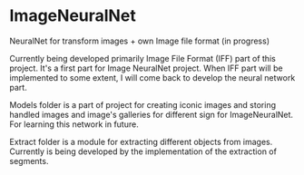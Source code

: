 # ImageNeuralNet
NeuralNet for transform images + own Image file format (in progress)

Currently being developed primarily Image File Format (IFF) part of this project. It's a first part for Image NeuralNet project.
When IFF part will be implemented to some extent, I will come back to develop the neural network part.

Models folder is a part of project for creating iconic images and storing handled images and image's galleries for different sign for ImageNeuralNet. For learning this network in future.

Extract folder is a module for extracting different objects from images. Currently is being developed by the implementation of the extraction of segments.